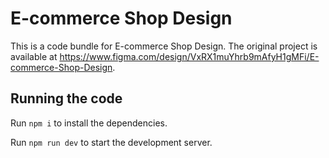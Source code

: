 
  # E-commerce Shop Design

  This is a code bundle for E-commerce Shop Design. The original project is available at https://www.figma.com/design/VxRX1muYhrb9mAfyH1gMFi/E-commerce-Shop-Design.

  ## Running the code

  Run `npm i` to install the dependencies.

  Run `npm run dev` to start the development server.
  